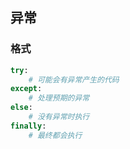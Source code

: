 <!--
 * @Description: 
 * @Version: 
 * @Autor: DaLao
 * @Email: dalao@xxx.com
 * @QQ: 1061299112
 * @Date: 2021-01-25 22:06:50
 * @LastEditors: DaLao
 * @LastEditTime: 2022-08-21 23:47:11
-->

## 异常


### 格式

```py
try:
    # 可能会有异常产生的代码
except:
    # 处理预期的异常
else:
    # 没有异常时执行
finally:
    # 最终都会执行
```